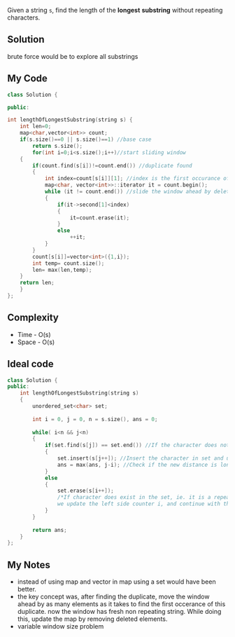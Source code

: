 Given a string `s`, find the length of the **longest** **substring** without repeating characters.


## Solution

brute force would be to explore all substrings


## My Code

```cpp
class Solution {

public:

int lengthOfLongestSubstring(string s) {
	int len=0;
	map<char,vector<int>> count;
	if(s.size()==0 || s.size()==1) //base case
		return s.size();
		for(int i=0;i<s.size();i++)//start sliding window
	{
		if(count.find(s[i])!=count.end()) //duplicate found
		{
			int index=count[s[i]][1]; //index is the first occurance of the element found
			map<char, vector<int>>::iterator it = count.begin();
			while (it != count.end()) //slide the window ahead by deleteing all the elements that occured before the duplicate
			{
				if(it->second[1]<index)
				{
					it=count.erase(it);
				}
				else
					++it;
			}
		}
		count[s[i]]=vector<int>({1,i});
		int temp= count.size();
		len= max(len,temp);
	}
	return len;
	}
};
```


## Complexity
- Time - O(s)
- Space - O(s)

## Ideal code

``` cpp
class Solution {
public:
	int lengthOfLongestSubstring(string s) 
	{
		unordered_set<char> set;
    
		int i = 0, j = 0, n = s.size(), ans = 0;
    
		while( i<n && j<n)
		{
			if(set.find(s[j]) == set.end()) //If the character does not in the set
			{
				set.insert(s[j++]); //Insert the character in set and update the j counter
				ans = max(ans, j-i); //Check if the new distance is longer than the current answer
			}
			else
			{
				set.erase(s[i++]); 
				/*If character does exist in the set, ie. it is a repeated character, 
				we update the left side counter i, and continue with the checking for substring. */
			}
		}
    
		return ans;
	}
};
```


## My Notes
- instead of using map and vector in map using a set would have been better.
- the key concept was, after finding the duplicate, move the window ahead by as many elements as it takes to find the first occerance of this duplicate. now the window has fresh non repeating string. While doing this, update the map by removing deleted elements.
- variable window size problem
